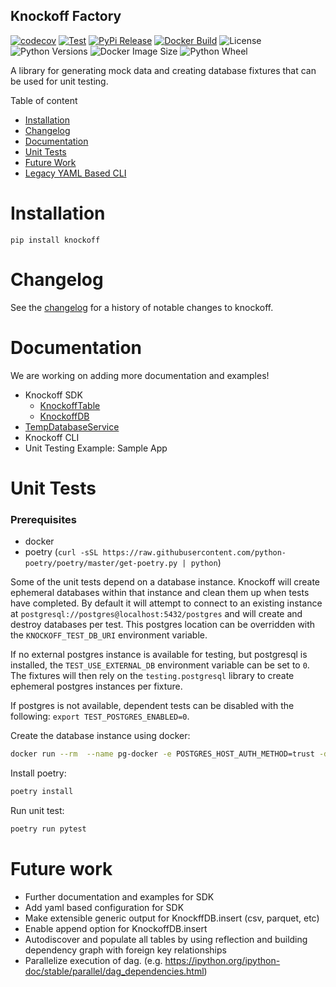 Knockoff Factory
---
[![codecov](https://codecov.io/gh/Nike-Inc/knockoff-factory/branch/master/graph/badge.svg?token=93wOmtZxIk)](https://codecov.io/gh/Nike-Inc/knockoff-factory)
[![Test](https://github.com/Nike-Inc/knockoff-factory/actions/workflows/python-test.yaml/badge.svg)](https://github.com/Nike-Inc/knockoff-factory/actions/workflows/python-test.yaml) 
[![PyPi Release](https://github.com/Nike-Inc/knockoff-factory/actions/workflows/python-build.yaml/badge.svg)](https://github.com/Nike-Inc/knockoff-factory/actions/workflows/python-build.yaml) 
[![Docker Build](https://github.com/Nike-Inc/knockoff-factory/actions/workflows/docker-build.yaml/badge.svg)](https://github.com/Nike-Inc/knockoff-factory/actions/workflows/docker-build.yaml)
![License](https://img.shields.io/pypi/l/knockoff)
![Python Versions](https://img.shields.io/pypi/pyversions/knockoff)
![Docker Image Size](https://img.shields.io/docker/image-size/nikelab222/knockoff-factory/latest)
![Python Wheel](https://img.shields.io/pypi/wheel/knockoff)

A library for generating mock data and creating database fixtures that can be used for unit testing.

Table of content
* [Installation](#installation)
* [Changelog](#changelog)
* [Documentation](#documentation)
* [Unit Tests](#unit-tests)
* [Future Work](#Future-work)
* [Legacy YAML Based CLI](legacy.md)

# <a name="installation"></a> Installation
```shell script
pip install knockoff
```

# <a name="changelog"></a> Changelog

See the [changelog](CHANGELOG.md) for a history of notable changes to knockoff.

# <a name="documentation"></a> Documentation

We are working on adding more documentation and examples!  

* Knockoff SDK
    * [KnockoffTable](notebook/KnockoffTable.ipynb)
    * [KnockoffDB](notebook/KnockoffDB.ipynb)
* [TempDatabaseService](notebook/TempDatabaseService.ipynb)
* Knockoff CLI
* Unit Testing Example: Sample App


# <a name="unit-tests"></a> Unit Tests

### Prerequisites
* docker
* poetry (`curl -sSL https://raw.githubusercontent.com/python-poetry/poetry/master/get-poetry.py | python`) 

Some of the unit tests depend on a database instance. Knockoff will create ephemeral databases within that instance and clean
them up when tests have completed. By default it will attempt to connect to an existing
instance at `postgresql://postgres@localhost:5432/postgres` and will
create and destroy databases per test. This postgres location can
be overridden with the `KNOCKOFF_TEST_DB_URI` environment variable.

If no external postgres instance is available for testing, but postgresql is
installed, the `TEST_USE_EXTERNAL_DB` environment variable can be set to `0`.
The fixtures will then rely on the `testing.postgresql` library to create
ephemeral postgres instances per fixture.

If postgres is not available, dependent tests can be disabled with the
following: `export TEST_POSTGRES_ENABLED=0`.

Create the database instance using docker:
```bash
docker run --rm  --name pg-docker -e POSTGRES_HOST_AUTH_METHOD=trust -d -p 5432:5432  postgres:11.9
```

Install poetry:
```bash
poetry install
```

Run unit test:
```bash
poetry run pytest
```

# <a name="future-work"></a> Future work
* Further documentation and examples for SDK
* Add yaml based configuration for SDK
* Make extensible generic output for KnockffDB.insert (csv, parquet, etc)
* Enable append option for KnockoffDB.insert
* Autodiscover and populate all tables by using reflection and building dependency graph with foreign key relationships
* Parallelize execution of dag. (e.g. https://ipython.org/ipython-doc/stable/parallel/dag_dependencies.html)
